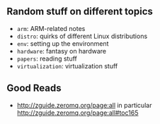 ## Random stuff on different topics

*   `arm`: ARM-related notes
*   `distro`: quirks of different Linux distributions
*   `env`: setting up the environment
*   `hardware`: fantasy on hardware
*   `papers`: reading stuff
*   `virtualization`: virtualization stuff

## Good Reads
* http://zguide.zeromq.org/page:all in particular http://zguide.zeromq.org/page:all#toc165
